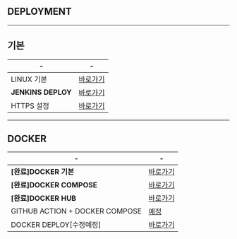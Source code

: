 DEPLOYMENT
---
---
기본
---
|-|-|
|-|-|
|LINUX 기본|[바로가기](DOCUMENT/01_)|
|**JENKINS DEPLOY**|[바로가기](DOCUMENT/02_)|
|HTTPS 설정|[바로가기](DOCUMENT/03_)|

---
DOCKER
---
|-|-|
|-|-|
|**[완료]DOCKER 기본**|[바로가기](DOCUMENT/04_)|
|**[완료]DOCKER COMPOSE**|[바로가기](DOCUMENT/05_)|
|**[완료]DOCKER HUB**|[바로가기](DOCUMENT/06_)|
|GITHUB ACTION + DOCKER COMPOSE|[예정](DOCUMENT/07_)|
|DOCKER DEPLOY[수정예정]|[바로가기](DOCUMENT/05_)|









